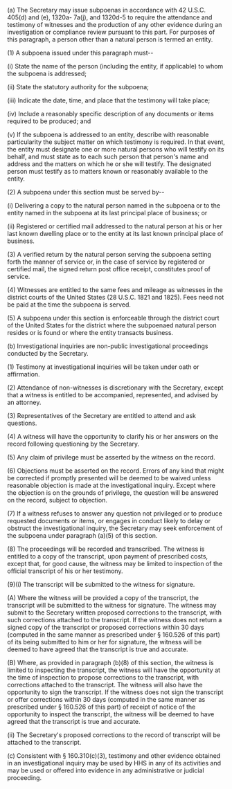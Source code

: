 (a) The Secretary may issue subpoenas in accordance  with 42 U.S.C. 405(d) and (e), 1320a- 7a(j), and 1320d-5 to require the attendance and testimony of witnesses and the production of any other evidence during an investigation or compliance review pursuant to this part. For purposes of this paragraph, a person other than a natural person is termed an entity.

(1) A subpoena issued under this paragraph must--

(i) State the name of the person (including the entity, if applicable) to whom the subpoena is addressed;

(ii) State the statutory authority for the subpoena;

(iii) Indicate the date, time, and place that the testimony will take place;

(iv) Include a reasonably specific description of any documents or items required to be produced; and

(v) If the subpoena is addressed to an entity, describe with reasonable particularity the subject matter on which testimony is required. In that event, the entity must designate one or more natural persons who will testify on its behalf, and must state as to each such person that person's name and address and the matters on which he or she will testify. The designated person must testify as to matters known or reasonably available to the entity.

(2) A subpoena under this section must be served by--

(i) Delivering a copy to the natural person named in the subpoena or to the entity named in the subpoena at its last principal place of business; or

(ii) Registered or certified mail addressed to the natural person at his or her last known dwelling place or to the entity at its last known principal place of business.

(3) A verified return by the natural person serving the subpoena setting forth the manner of service or, in the case of service by registered or certified mail, the signed return post office receipt, constitutes proof of service.

(4) Witnesses are entitled to the same fees and mileage as witnesses in the district courts of the United States (28 U.S.C. 1821 and 1825). Fees need not be paid at the time the subpoena is served.
 
(5) A subpoena under this section is enforceable through the district court of the United States for the district where the subpoenaed natural person resides or is found or where the entity transacts business.

(b) Investigational inquiries are non-public investigational proceedings conducted by the Secretary.

(1) Testimony at investigational inquiries will be taken under oath or affirmation.

(2) Attendance of non-witnesses is discretionary with the Secretary, except that a witness is entitled to be accompanied, represented, and advised by an attorney.

(3) Representatives of the Secretary are entitled to attend and ask questions.

(4) A witness will have the opportunity to clarify his or her answers on the record following questioning by the Secretary.

(5) Any claim of privilege must be asserted by the witness on the record.

(6) Objections must be asserted on the record. Errors of any kind that might be corrected if promptly presented will be deemed to be waived unless reasonable objection is made at the investigational inquiry. Except where the objection is on the grounds of privilege, the question will be answered on the record, subject to objection.

(7) If a witness refuses to answer any question not privileged or to produce requested documents or items, or engages in conduct likely to delay or obstruct the investigational inquiry, the Secretary may seek enforcement of the subpoena under paragraph (a)(5) of this section.

(8) The proceedings will be recorded and transcribed. The witness is entitled to a copy of the transcript, upon payment of prescribed costs, except that, for good cause, the witness may be limited to inspection of the official transcript of his or her testimony.

(9)(i) The transcript will be submitted to the witness for signature.

(A) Where the witness will be provided a copy of the transcript, the transcript will be submitted to the witness for signature. The witness may submit to the Secretary written proposed corrections to the transcript, with such corrections attached to the transcript. If the witness does not return a signed copy of the transcript or proposed corrections within 30 days (computed in the same manner as prescribed under § 160.526 of this part) of its being submitted to him or her for signature, the witness will be deemed to have agreed that the transcript is true and accurate.

(B) Where, as provided in paragraph (b)(8) of this section, the witness is limited to inspecting the transcript, the witness will have the opportunity at the time of inspection to propose corrections to the transcript, with corrections attached to the transcript. The witness will also have the opportunity to sign the transcript. If the witness does not sign the transcript or offer corrections within 30 days (computed in the same manner as prescribed under § 160.526 of this part) of receipt of notice of the opportunity to inspect the transcript, the witness will be deemed to have agreed that the transcript is true and accurate.

(ii) The Secretary's proposed corrections to the record of transcript will be attached to the transcript.

&#40;c) Consistent with § 160.310&#40;c)(3), testimony and other evidence obtained in an investigational inquiry may be used by HHS in any of its activities and may be used or offered into evidence in any administrative or judicial proceeding.

